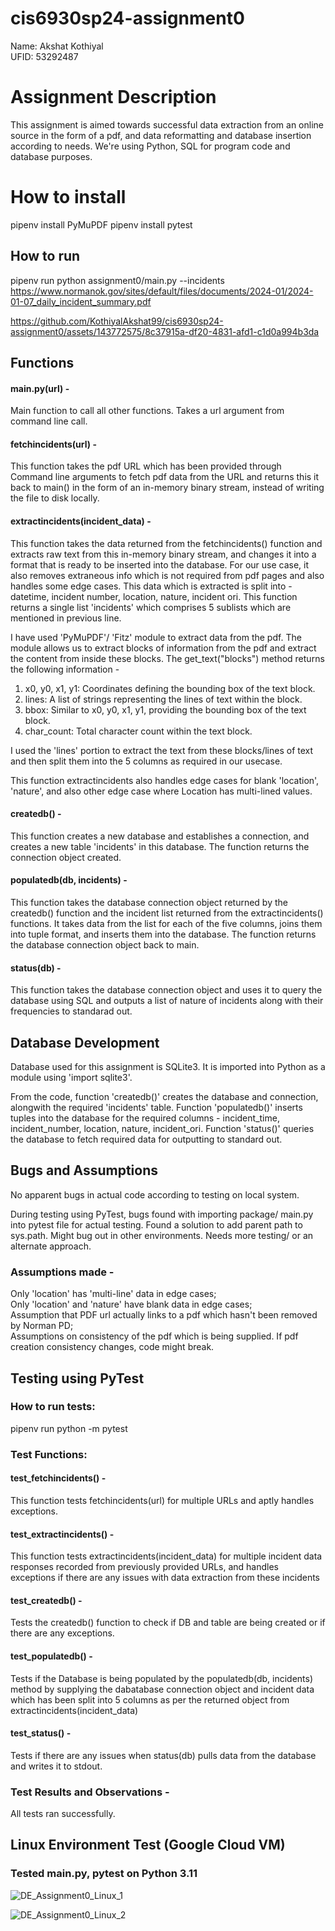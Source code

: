 # cis6930sp24-assignment0

Name: Akshat Kothiyal <br>
UFID: 53292487

# Assignment Description
This assignment is aimed towards successful data extraction from an online source in the form of a pdf, and data reformatting and database insertion according to needs.
We're using Python, SQL for program code and database purposes.


# How to install
pipenv install PyMuPDF
pipenv install pytest

## How to run
pipenv run python assignment0/main.py --incidents https://www.normanok.gov/sites/default/files/documents/2024-01/2024-01-07_daily_incident_summary.pdf

https://github.com/KothiyalAkshat99/cis6930sp24-assignment0/assets/143772575/8c37915a-df20-4831-afd1-c1d0a994b3da



## Functions
#### main.py(url) - 
Main function to call all other functions. Takes a url argument from command line call.

#### fetchincidents(url) - 
This function takes the pdf URL which has been provided through Command line arguments to fetch pdf data from the URL and returns this it back to main() in the form of an in-memory binary stream, instead of writing the file to disk locally.

#### extractincidents(incident_data) - 
This function takes the data returned from the fetchincidents() function and extracts raw text from this in-memory binary stream, and changes it into a format that is ready to be inserted into the database. For our use case, it also removes extraneous info which is not required from pdf pages and also handles some edge cases. This data which is extracted is split into - datetime, incident number, location, nature, incident ori. This function returns a single list 'incidents' which comprises 5 sublists which are mentioned in previous line.

I have used 'PyMuPDF'/ 'Fitz' module to extract data from the pdf. The module allows us to extract blocks of information from the pdf and extract the content from inside these blocks. The get_text("blocks") method returns the following information -<br>
1. x0, y0, x1, y1: Coordinates defining the bounding box of the text block.
2. lines: A list of strings representing the lines of text within the block.
3. bbox: Similar to x0, y0, x1, y1, providing the bounding box of the text block.
4. char_count: Total character count within the text block.

I used the 'lines' portion to extract the text from these blocks/lines of text and then split them into the 5 columns as required in our usecase.

This function extractincidents also handles edge cases for blank 'location', 'nature', and also other edge case where Location has multi-lined values.

#### createdb() -
This function creates a new database and establishes a connection, and creates a new table 'incidents' in this database. The function returns the connection object created.

#### populatedb(db, incidents) - 
This function takes the database connection object returned by the createdb() function and the incident list returned from the extractincidents() functions. It takes data from the list for each of the five columns, joins them into tuple format, and inserts them into the database. The function returns the database connection object back to main.

#### status(db) - 
This function takes the database connection object and uses it to query the database using SQL and outputs a list of nature of incidents along with their frequencies to standarad out.



## Database Development
Database used for this assignment is SQLite3. It is imported into Python as a module using 'import sqlite3'. 

From the code, function 'createdb()' creates the database and connection, alongwith the required 'incidents' table. Function 'populatedb()' inserts tuples into the database for the required columns - incident_time, incident_number, location, nature, incident_ori. Function 'status()' queries the database to fetch required data for outputting to standard out.



## Bugs and Assumptions
No apparent bugs in actual code according to testing on local system.

During testing using PyTest, bugs found with importing package/ main.py into pytest file for actual testing. Found a solution to add parent path to sys.path. Might bug out in other environments. Needs more testing/ or an alternate approach.

### Assumptions made - 
Only 'location' has 'multi-line' data in edge cases; <br>
Only 'location' and 'nature' have blank data in edge cases; <br>
Assumption that PDF url actually links to a pdf which hasn't been removed by Norman PD; <br>
Assumptions on consistency of the pdf which is being supplied. If pdf creation consistency changes, code might break.



## Testing using PyTest

### How to run tests:
pipenv run python -m pytest

### Test Functions:

#### test_fetchincidents() - 
This function tests fetchincidents(url) for multiple URLs and aptly handles exceptions.

#### test_extractincidents() - 
This function tests extractincidents(incident_data) for multiple incident data responses recorded from previously provided URLs, and handles exceptions if there are any issues with data extraction from these incidents

#### test_createdb() -
Tests the createdb() function to check if DB and table are being created or if there are any exceptions.

#### test_populatedb() - 
Tests if the Database is being populated by the populatedb(db, incidents) method by supplying the dabatabase connection object and incident data which has been split into 5 columns as per the returned object from extractincidents(incident_data)

#### test_status() - 
Tests if there are any issues when status(db) pulls data from the database and writes it to stdout.

### Test Results and Observations - 
All tests ran successfully.



## Linux Environment Test (Google Cloud VM)

### Tested main.py, pytest on Python 3.11

![DE_Assignment0_Linux_1](https://github.com/KothiyalAkshat99/cis6930sp24-assignment0/assets/143772575/b66c243e-e5b8-4ea9-a8d7-08eee21b2b97)

![DE_Assignment0_Linux_2](https://github.com/KothiyalAkshat99/cis6930sp24-assignment0/assets/143772575/219c2644-5b5f-4a34-95c6-6f986cac5ba0)
